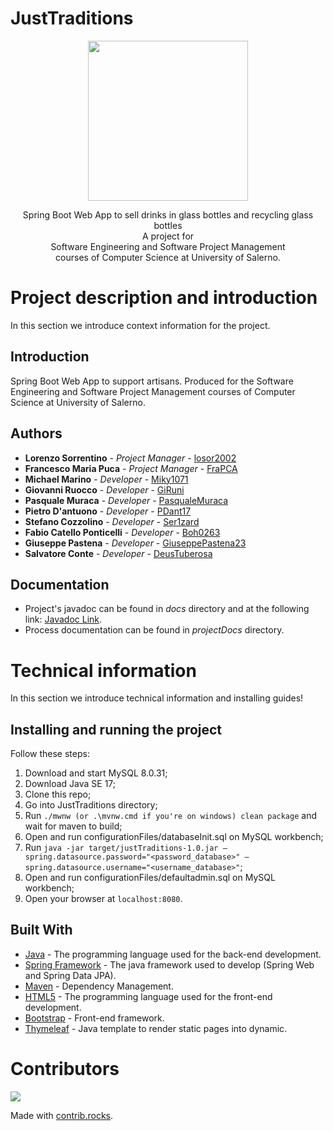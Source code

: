 # JustTraditions

<p align = "center">
  <img src = "https://github.com/losor2002/GreenBottle/blob/master/src/main/resources/static/img/Logo.png" width="256" height="256">
</p>

<p align = "center">
  Spring Boot Web App to sell drinks in glass bottles and recycling glass bottles
  <br>
  A project for
  <br>
  Software Engineering and Software Project Management 
  <br>
  courses of Computer Science at University of Salerno.
</p>

# Project description and introduction

In this section we introduce context information for the project.

## Introduction

Spring Boot Web App to support artisans. Produced for the Software Engineering and Software Project Management
courses of Computer Science at University of Salerno.

## Authors

* **Lorenzo Sorrentino**             - *Project Manager*   - [losor2002](https://github.com/losor2002)
* **Francesco Maria Puca**           - *Project Manager*   - [FraPCA](https://github.com/FraPCA)
* **Michael Marino**                 - *Developer*         - [Miky1071](https://github.com/Miky1071)
* **Giovanni Ruocco**                - *Developer*         - [GiRuni](https://github.com/GiRuni)
* **Pasquale Muraca**                - *Developer*         - [PasqualeMuraca](https://github.com/PasqualeMuraca)
* **Pietro D'antuono**               - *Developer*         - [PDant17](https://github.com/PDant17)
* **Stefano Cozzolino**              - *Developer*         - [Ser1zard](https://github.com/Ser1zard)
* **Fabio Catello Ponticelli**       - *Developer*         - [Boh0263](https://github.com/Boh0263)
* **Giuseppe Pastena**               - *Developer*         - [GiuseppePastena23](https://github.com/GiuseppePastena23)
* **Salvatore Conte**                - *Developer*         - [DeusTuberosa](https://github.com/DeusTuberosa)

## Documentation

* Project's javadoc can be found in *docs* directory and at the following
  link: [Javadoc Link](https://losor2002.github.io/GreenBottle/).
* Process documentation can be found in *projectDocs*  directory.

# Technical information

In this section we introduce technical information and installing guides!

## Installing and running the project

Follow these steps:

1. Download and start MySQL 8.0.31;
2. Download Java SE 17;
3. Clone this repo;
4. Go into JustTraditions directory;
5. Run `./mwnw (or .\mvnw.cmd if you're on windows) clean package` and wait for maven to build;
6. Open and run configurationFiles/databaseInit.sql on MySQL workbench;
7. Run `java -jar target/justTraditions-1.0.jar –spring.datasource.password="<password_database>"
   –spring.datasource.username="<username_database>"`;
8. Open and run configurationFiles/defaultadmin.sql on MySQL workbench;
9. Open your browser at `localhost:8080`.

## Built With

* [Java](https://jdk.java.net/17/) - The programming language used for the back-end development.
* [Spring Framework](https://spring.io/) - The java framework used to develop (Spring Web and Spring Data JPA).
* [Maven](https://maven.apache.org/) - Dependency Management.
* [HTML5](https://www.w3schools.com/html/default.asp) - The programming language used for the front-end development.
* [Bootstrap](https://getboostrap.com/) - Front-end framework.
* [Thymeleaf](https://www.thymeleaf.org/) - Java template to render static pages into dynamic.

# Contributors

<a href="https://github.com/losor2002/GreenBottle/graphs/contributors">
  <img src="https://contrib.rocks/image?repo=losor2002/GreenBottle" />
</a>

Made with [contrib.rocks](https://contrib.rocks).
